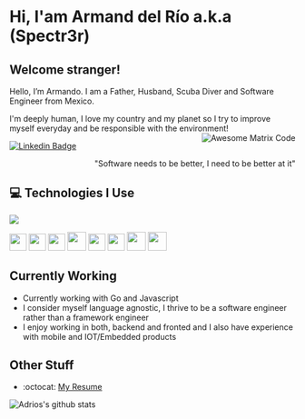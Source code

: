 # Hi, I'am Armand del Río a.k.a (Spectr3r)

## Welcome stranger!

Hello, I’m Armando. I am a Father, Husband, Scuba Diver and Software Engineer from Mexico. 

I'm deeply human, I love my country and my planet so I try to improve myself everyday and be responsible with the environment! 
<img src = 'https://66.media.tumblr.com/9988dfc9fc04bf4c2b72d598762dd835/44a87034c9f02b6e-be/s400x600/2d1f3c57398337165f8e8104b75ad0c036c4440c.gif' alt = 'Awesome Matrix Code' align='right'/>

[![Linkedin Badge](https://img.shields.io/badge/-adrio-blue?style=flat-square&logo=Linkedin&logoColor=white&link=https://www.linkedin.com/in/adrio1992/)](https://www.linkedin.com/in/adrio1992/)
<div style="text-align: right">"Software needs to be better, I need to be better at it" </div>

## :computer: Technologies I Use
<img src = "https://github-readme-stats.vercel.app/api/top-langs/?username=SPECTR3R&layout=compact">

<img src = 'https://github.com/MarikIshtar007/MarikIshtar007/blob/master/images/html.svg' width='30'/> <img src = 'https://github.com/MarikIshtar007/MarikIshtar007/blob/master/images/css.svg' width='30'/> <img src = 'https://github.com/MarikIshtar007/MarikIshtar007/blob/master/images/js.svg' width='30'/> <img src = 'https://github.com/MarikIshtar007/MarikIshtar007/blob/master/images/bootstrap.svg' width='33'/> <img src = 'https://github.com/MarikIshtar007/MarikIshtar007/blob/master/images/sql.svg' width='30'/> <img src = 'https://github.com/MarikIshtar007/MarikIshtar007/blob/master/images/git.svg' width='30'/> <img src = 'https://github.com/MarikIshtar007/MarikIshtar007/blob/master/images/nodejs.svg' width='33'/> <img src = 'https://github.com/MarikIshtar007/MarikIshtar007/blob/master/images/react.svg' width='33'/>
 
## Currently Working
 * Currently working with Go and Javascript
 * I consider myself language agnostic, I thrive to be a software engineer rather than a framework engineer
 * I enjoy working in both, backend and fronted and I also have experience with mobile and IOT/Embedded products

## Other Stuff
  - :octocat: [My Resume]()

![Adrios's github stats](https://github-readme-stats.vercel.app/api?username=SPECTR3R&show_icons=true&hide=[%22issues%22])
 
